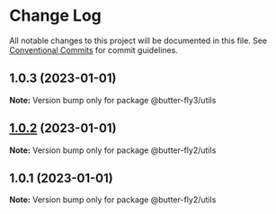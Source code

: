 # Change Log

All notable changes to this project will be documented in this file.
See [Conventional Commits](https://conventionalcommits.org) for commit guidelines.

## 1.0.3 (2023-01-01)

**Note:** Version bump only for package @butter-fly3/utils





## [1.0.2](https://github.com/it-fuhao/butter-fly2/compare/@butter-fly2/utils@1.0.1...@butter-fly2/utils@1.0.2) (2023-01-01)

**Note:** Version bump only for package @butter-fly2/utils





## 1.0.1 (2023-01-01)

**Note:** Version bump only for package @butter-fly2/utils
